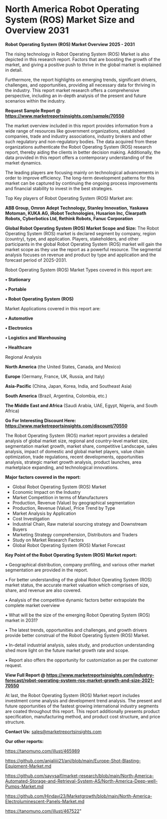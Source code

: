 # North America Robot Operating System (ROS) Market Size and Overview 2031

<Strong> Robot Operating System (ROS) Market Overview 2025 - 2031</strong>

The rising technology in Robot Operating System (ROS) Market is also depicted in this research report. Factors that are boosting the growth of the market, and giving a positive push to thrive in the global market is explained in detail.

Furthermore, the report highlights on emerging trends, significant drivers, challenges, and opportunities, providing all necessary data for thriving in the industry. This report market research offers a comprehensive perspective, including an in-depth analysis of the present and future scenarios within the industry.

<strong>Request Sample Report @ <a href=https://www.marketreportsinsights.com/sample/70550>https://www.marketreportsinsights.com/sample/70550</a></strong>

The market overview included in this report provides information from a wide range of resources like government organizations, established companies, trade and industry associations, industry brokers and other such regulatory and non-regulatory bodies. The data acquired from these organizations authenticate the Robot Operating System (ROS) research report, thereby aiding the clients in better decision making. Additionally, the data provided in this report offers a contemporary understanding of the market dynamics.

The leading players are focusing mainly on technological advancements in order to improve efficiency. The long-term development patterns for this market can be captured by continuing the ongoing process improvements and financial stability to invest in the best strategies.

Top Key players of Robot Operating System (ROS) Market are:

<strong>ABB Group, Omron Adept Technology, Stanley Innovation, Yaskawa Motoman, KUKA AG, iRobot Technologies, Husarion Inc, Clearpath Robots, Cyberbotics Ltd, Rethink Robots, Fanuc Corporation</strong>

<strong><b>Global Robot Operating System (ROS) Market Scope and Size:</b></strong>
The Robot Operating System (ROS) market is declared segment by company, region (country), type, and application. Players, stakeholders, and other participants in the global Robot Operating System (ROS) market will gain the market scope as they use the report as a powerful resource. The segmental analysis focuses on revenue and product by type and application and the forecast period of 2025-2031.

Robot Operating System (ROS) Market Types covered in this report are:

<strong>• Stationary

• Portable

• Robot Operating System (ROS)</strong>

Market Applications covered in this report are:

<strong>• Automotive

• Electronics

• Logistics and Warehousing

• Healthcare</strong> 

Regional Analysis

<strong>North America</strong> (the United States, Canada, and Mexico)

<strong>Europe</strong> (Germany, France, UK, Russia, and Italy)

<strong>Asia-Pacific</strong> (China, Japan, Korea, India, and Southeast Asia)

<strong>South America</strong> (Brazil, Argentina, Colombia, etc.)

<strong>The Middle East and Africa</strong> (Saudi Arabia, UAE, Egypt, Nigeria, and South Africa)

<strong>Go For Interesting Discount Here: <a href=https://www.marketreportsinsights.com/discount/70550>https://www.marketreportsinsights.com/discount/70550</a></strong>

The Robot Operating System (ROS) market report provides a detailed analysis of global market size, regional and country-level market size, segmentation market growth, market share, competitive Landscape, sales analysis, impact of domestic and global market players, value chain optimization, trade regulations, recent developments, opportunities analysis, strategic market growth analysis, product launches, area marketplace expanding, and technological innovations.

<strong><b>Major factors covered in the report:</b></strong>
<ul>
  <li>Global Robot Operating System (ROS) Market </li>
  <li>Economic Impact on the Industry</li>
  <li>Market Competition in terms of Manufacturers</li>
  <li>Production, Revenue (Value) by geographical segmentation</li>
  <li>Production, Revenue (Value), Price Trend by Type</li>
  <li>Market Analysis by Application</li>
  <li>Cost Investigation</li>
  <li>Industrial Chain, Raw material sourcing strategy and Downstream Buyers</li>
  <li>Marketing Strategy comprehension, Distributors and Traders</li>
  <li>Study on Market Research Factors</li>
  <li>Global Robot Operating System (ROS) Market Forecast</li>
</ul>

<strong><b>Key Point of the Robot Operating System (ROS) Market report:</b></strong>

• Geographical distribution, company profiling, and various other market segmentation are provided in the report.

• For better understanding of the global Robot Operating System (ROS) market status, the accurate market valuation which comprises of size, share, and revenue are also covered.

• Analysis of the competitive dynamic factors better extrapolate the complete market overview

• What will be the size of the emerging Robot Operating System (ROS) market in 2031?

• The latest trends, opportunities and challenges, and growth drivers provide better construal of the Robot Operating System (ROS) Market.

• In-detail industrial analysis, sales study, and production understanding shed more light on the future market growth rate and scope.

• Report also offers the opportunity for customization as per the customer request.

<strong><b>View Full Report @ <a href=https://www.marketreportsinsights.com/industry-forecast/robot-operating-system-ros-market-growth-and-size-2021-70550>https://www.marketreportsinsights.com/industry-forecast/robot-operating-system-ros-market-growth-and-size-2021-70550</a></b></strong>


At last, the Robot Operating System (ROS) Market report includes investment come analysis and development trend analysis. The present and future opportunities of the fastest growing international industry segments are coated throughout this report. This report additionally presents product specification, manufacturing method, and product cost structure, and price structure.

<strong>Contact Us:</strong>
sales@marketreportsinsights.com

<strong>Our other reports:</strong>

<a href=https://tanomuno.com/illust/465989>https://tanomuno.com/illust/465989</a>

<a href=https://github.com/anjaliiii21/anj/blob/main/Europe-Shot-Blasting-Equipment-Market.md>https://github.com/anjaliiii21/anj/blob/main/Europe-Shot-Blasting-Equipment-Market.md</a>

<a href=https://github.com/sayysaif/market-research/blob/main/North-America-Automated-Storage-and-Retrieval-System-AS/North-America-Deep-well-Pumps-Market.md>https://github.com/sayysaif/market-research/blob/main/North-America-Automated-Storage-and-Retrieval-System-AS/North-America-Deep-well-Pumps-Market.md</a>

<a href=https://github.com/Hindavi23/Marketgrowth/blob/main/North-America-Electroluminescent-Panels-Market.md>https://github.com/Hindavi23/Marketgrowth/blob/main/North-America-Electroluminescent-Panels-Market.md</a>

<a href=https://tanomuno.com/illust/467522>https://tanomuno.com/illust/467522</a>"
